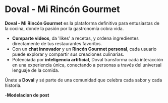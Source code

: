 # Doval - Mi Rincón Gourmet

**Doval - Mi Rincón Gourmet** es la plataforma definitiva para entusiastas de la cocina, donde la pasión por la gastronomía cobra vida.

- **Comparte videos**, da 'likes' a recetas, y ordena ingredientes directamente de tus restaurantes favoritos.
- Con un **chat innovador** y un **Rincón Gourmet personal**, cada usuario puede explorar y compartir sus creaciones culinarias.
- Potenciada por **inteligencia artificial**, Doval transforma cada interacción en una experiencia única, conectando a personas a través del universal lenguaje de la comida.

Únete a **Doval** y sé parte de una comunidad que celebra cada sabor y cada historia.

-**Modelacion de post**